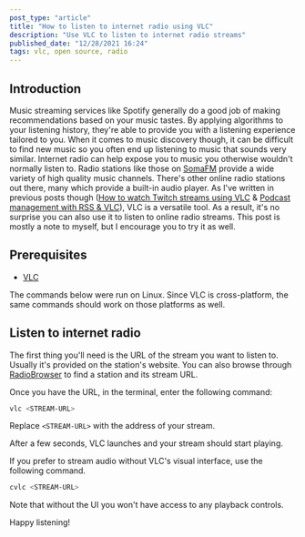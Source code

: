 ```yaml
---
post_type: "article" 
title: "How to listen to internet radio using VLC"
description: "Use VLC to listen to internet radio streams"
published_date: "12/28/2021 16:24"
tags: vlc, open source, radio
---
```


## Introduction

Music streaming services like Spotify generally do a good job of making recommendations based on your music tastes. By applying algorithms to your listening history, they're able to provide you with a listening experience tailored to you. When it comes to music discovery though, it can be difficult to find new music so you often end up listening to music that sounds very similar. Internet radio can help expose you to music you otherwise wouldn't normally listen to. Radio stations like those on [SomaFM](https://somafm.com/) provide a wide variety of high quality music channels. There's other online radio stations out there, many which provide a built-in audio player. As I've written in previous posts though ([How to watch Twitch streams using VLC](/posts/how-to-watch-twitch-using-vlc.html) & [Podcast management with RSS & VLC](/feed/rss-vlc-podcast-management.html)), VLC is a versatile tool. As a result, it's no surprise you can also use it to listen to online radio streams. This post is mostly a note to myself, but I encourage you to try it as well. 

## Prerequisites

- [VLC](https://www.videolan.org/index.html)

The commands below were run on Linux. Since VLC is cross-platform, the same commands should work on those platforms as well. 

## Listen to internet radio

The first thing you'll need is the URL of the stream you want to listen to. Usually it's provided on the station's website. You can also browse through [RadioBrowser](https://www.radio-browser.info/) to find a station and its stream URL.

Once you have the URL, in the terminal, enter the following command:

```bash
vlc <STREAM-URL>
```

Replace `<STREAM-URL>` with the address of your stream.

After a few seconds, VLC launches and your stream should start playing.

If you prefer to stream audio without VLC's visual interface, use the following command.

```bash
cvlc <STREAM-URL>
```

Note that without the UI you won't have access to any playback controls. 

Happy listening! 
